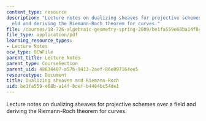 ```yaml
---
content_type: resource
description: "Lecture notes on dualizing sheaves for projective schemes over a \uFB01\
  eld and deriving the Riemann-Roch theorem for curves."
file: /courses/18-726-algebraic-geometry-spring-2009/be1fa559e68ba14f8cefb4484bc54de1_MIT18_726s09_lec24_dualizing.pdf
file_type: application/pdf
learning_resource_types:
- Lecture Notes
ocw_type: OCWFile
parent_title: Lecture Notes
parent_type: CourseSection
parent_uid: 48634407-a57b-9413-2aef-86e097164ee5
resourcetype: Document
title: Dualizing sheaves and Riemann-Roch
uid: be1fa559-e68b-a14f-8cef-b4484bc54de1
---
```

Lecture notes on dualizing sheaves for projective schemes over a ﬁeld and deriving the Riemann-Roch theorem for curves.

